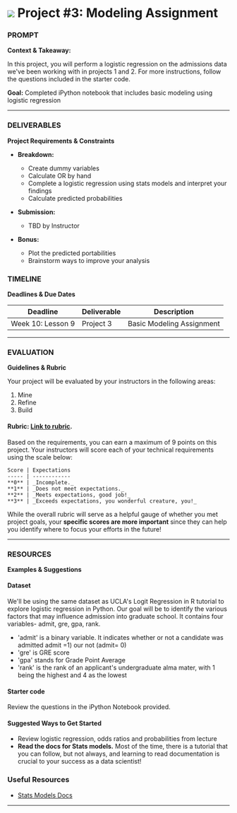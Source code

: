 # ![](https://ga-dash.s3.amazonaws.com/production/assets/logo-9f88ae6c9c3871690e33280fcf557f33.png) Project #3: Modeling Assignment

### PROMPT
**Context & Takeaway:**

In this project, you will perform a logistic regression on the admissions data we've been working with in projects 1 and 2. For more instructions, follow the questions included in the starter code.

**Goal:** Completed iPython notebook that includes basic modeling using logistic regression

---
### DELIVERABLES
**Project Requirements & Constraints**

- **Breakdown:**
    - Create dummy variables
    - Calculate OR by hand
    - Complete a logistic regression using stats models and interpret your findings
    - Calculate predicted probabilities

- **Submission:**
    - TBD by Instructor

- **Bonus:** 
    - Plot the predicted portabilities
    - Brainstorm ways to improve your analysis


### TIMELINE
**Deadlines & Due Dates**

| Deadline | Deliverable| Description |
|:-:|---|---|
| Week 10: Lesson 9 | Project 3  | Basic Modeling Assignment  |

---

### EVALUATION
**Guidelines & Rubric** 

Your project will be evaluated by your instructors in the following areas:

1. Mine
2. Refine
3. Build

#### Rubric: [Link to rubric](#). 

Based on the requirements, you can earn a maximum of 9 points on this project. Your instructors will score each of your technical requirements using the scale below:

    Score | Expectations
    ----- | ------------
    **0** | _Incomplete._
    **1** | _Does not meet expectations._
    **2** | _Meets expectations, good job!_
    **3** | _Exceeds expectations, you wonderful creature, you!_

While the overall rubric will serve as a helpful gauge of whether you met project goals, your __specific scores are more important__ since they can help you identify where to focus your efforts in the future!

---

### RESOURCES
**Examples & Suggestions**

#### Dataset  
We'll be using the same dataset as UCLA's Logit Regression in R tutorial to explore logistic regression in Python. Our goal will be to identify the various factors that may influence admission into graduate school. It contains four variables- admit, gre, gpa, rank.

- 'admit' is a binary variable. It indicates whether or not a candidate was admitted admit =1) our not (admit= 0)
- 'gre' is GRE score
- 'gpa' stands for Grade Point Average
- 'rank' is the rank of an applicant's undergraduate alma mater, with 1 being the highest and 4 as the lowest


#### Starter code
Review the questions in the iPython Notebook provided.

#### Suggested Ways to Get Started
- Review logistic regression, odds ratios and probabilities from lecture
- **Read the docs for Stats models.** Most of the time, there is a tutorial that you can follow, but not always, and learning to read documentation is crucial to your success as a data scientist!

### Useful Resources
- [Stats Models Docs](http://statsmodels.sourceforge.net/)

---

